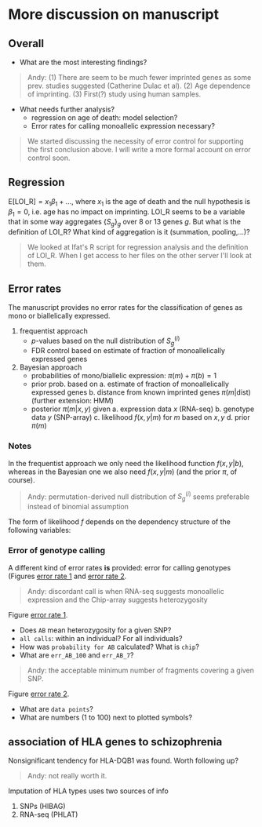 # More discussion on manuscript

## Overall

* What are the most interesting findings?

> Andy: (1) There are seem to be much fewer imprinted genes as some prev. studies suggested
> (Catherine Dulac et al). (2) Age dependence of imprinting.  (3) First(?) study using human
> samples.

* What needs further analysis?
    * regression on age of death: model selection?
    * Error rates for calling monoallelic expression necessary?

> We started discussing the necessity of error control for supporting the first conclusion above.
> I will write a more formal account on error control soon.

## Regression

$\mathrm{E}[ \mathrm{LOI\_R} ] = x_1 \beta_1 + ...$, where $x_1$ is the age of death and the null hypothesis is $\beta_1=0$, i.e. age has no impact on imprinting.
$\mathrm{LOI\_R}$ seems to be a variable that in some way aggregates $\{S_g\}_g$ over 8 or 13 genes
$g$.  But what is the definition of $\mathrm{LOI\_R}$?  What kind of aggregation is it (summation,
pooling,...)?

> We looked at Ifat's R script for regression analysis and the definition of LOI_R.  When I get
> access to her files on the other server I'll look at them.

## Error rates

The manuscript provides no error rates for the classification of genes as mono or biallelically
expressed.

1. frequentist approach
    * $p$-values based on the null distribution of $S_g^{(i)}$
    * FDR control based on estimate of fraction of monoallelically expressed genes
2. Bayesian approach
    * probabilities of mono/biallelic expression: $\pi(m) + \pi(b) = 1$
    * prior prob. based on 
        a. estimate of fraction of monoallelically expressed genes
        b. distance from known imprinted genes $\pi(m | \mathrm{dist})$ (further extension: HMM)
    * posterior $\pi(m | x, y)$ given
        a. expression data $x$ (RNA-seq)
        b. genotype data $y$ (SNP-array)
        c. likelihood $f(x,y|m)$ for $m$ based on $x,y$
        d. prior $\pi(m)$

### Notes

In the frequentist approach we only need the likelihood function $f(x,y|b)$, whereas in the
Bayesian one we also need $f(x,y|m)$ (and the prior $\pi$, of course).

> Andy: permutation-derived null distribution of $S_g^{(i)}$ seems preferable instead of binomial assumption

The form of likelihood $f$ depends on the dependency structure of
the following variables:


### Error of genotype calling

A different kind of error rates **is** provided: error for calling genotypes (Figures
[error rate 1] and [error rate 2].

> Andy: discordant call is when RNA-seq suggests monoallelic expression and the Chip-array suggests
> heterozygosity

Figure [error rate 1].

* Does `AB` mean heterozygosity for a given SNP?
* `all calls`: within an individual?  For all individuals?
* How was `probability for AB` calculated?  What is `chip`?
* What are `err_AB_100` and `err_AB_7`?

> Andy: the acceptable minimum number of fragments covering a given SNP.

Figure [error rate 2].

* What are `data points`?
* What are numbers (1 to 100) next to plotted symbols?

## association of HLA genes to schizophrenia

Nonsignificant tendency for HLA-DQB1 was found.  Worth following up?

> Andy: not really worth it.

Imputation of HLA types uses two sources of info

1. SNPs (HIBAG)
2. RNA-seq (PHLAT)

[error rate 1]: http://katahdin.mssm.edu/ifat/web/cm/figures/error1.html
[error rate 2]: http://katahdin.mssm.edu/ifat/web/cm/figures/error2.html
